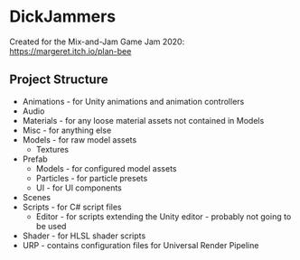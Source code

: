 # DickJammers

Created for the Mix-and-Jam Game Jam 2020: https://margeret.itch.io/plan-bee

## Project Structure

* Animations - for Unity animations and animation controllers
* Audio
* Materials - for any loose material assets not contained in Models
* Misc - for anything else
* Models - for raw model assets
  * Textures
* Prefab
  * Models - for configured model assets
  * Particles - for particle presets
  * UI - for UI components
* Scenes
* Scripts - for C# script files
  * Editor - for scripts extending the Unity editor - probably not going to be used
* Shader - for HLSL shader scripts
* URP - contains configuration files for Universal Render Pipeline
